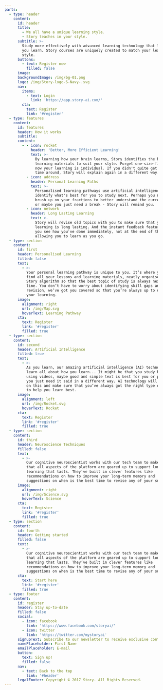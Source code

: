```yaml
---
parts:
  - type: header
    content:
      id: header
      title:
        - We all have a unique learning style.
        - Story teaches in your style.
      subtitle: >-
        Study more effectively with advanced learning technology that learns how
        you learn. Story courses are uniquely created to match your learning
        style.
      buttons:
        - text: Register now
          filled: false
      image:
      backgroundImage: /img/bg-01.png
      logo: /img/Story-logo-S-Navy-.svg
      nav:
        items:
          - text: Login
            link: 'https://app.story-ai.com/'
        cta:
          text: Register
          link: '#register'
  - type: features
    content:
      id: features
      header: How it works
      subtitle:
      content:
        - - icon: rocket
            header: 'Better, More Efficient Learning'
            text: >-
              By learning how your brain learns, Story identifies the best
              learning materials to suit your style. Forget one-size-fits-all,
              now your learning is individual. If you didn't quite get it first
              time around, Story will explain again in a different way.
          - icon: address
            header: Personal Learning Paths
            text: >-
              Personalised learning pathways use artificial intelligence tech to
              identify what's best for you to study next. Perhaps you need to
              brush up on your fractions to better understand the current topic,
              or maybe you just need a break - Story will remind you.
          - icon: network
            header: Long Lasting Learning
            text: >-
              Story will revise old topics with you to make sure that your
              learning is long lasting. And the instant feedback feature lets
              you see how you've done immediately, not at the end of the course,
              allowing you to learn as you go.
  - type: section
    content:
      id: first
      header: Personalised Learning
      filled: false
      text:
        - >-
          Your personal learning pathway is unique to you. It’s where you’ll
          find all your lessons and learning materials, neatly organised by the
          Story algorithm so that the best topic of study is always next in
          line. You don’t have to worry about identifying skill gaps and
          revision, we’ve got you covered so that you’re always up to date with
          your learning.
      image:
        alignment: right
        url: /img/Map.svg
        hoverText: Learning Pathway
      cta:
        text: Register
        link: '#register'
        filled: true
  - type: section
    content:
      id: second
      header: Artificial Intelligence
      filled: true
      text:
        - >-
          As you learn, our amazing artificial intelligence (AI) technology will
          learn all about how you learn... It might be that you study better
          using videos, maybe good and simple text is best for you or perhaps
          you just need it said in a different way. AI technology will pick up
          on this and make sure that you’ve always got the right type of content
          to help you learn best.
      image:
        alignment: left
        url: /img/Rocket.svg
        hoverText: Rocket
      cta:
        text: Register
        link: '#register'
        filled: true
  - type: section
    content:
      id: third
      header: Neuroscience Techniques
      filled: false
      text:
        - >-
          Our cognitive neuroscientist works with our tech team to make sure
          that all aspects of the platform are geared up to support long-term
          learning that lasts. They’ve built in clever features like
          recommendations on how to improve your long-term memory and
          suggestions on when is the best time to revise any of your subjects.
      image:
        alignment: right
        url: /img/Science.svg
        hoverText: Science
      cta:
        text: Register
        link: '#register'
        filled: true
  - type: section
    content:
      id: fourth
      header: Getting started
      filled: false
      text:
        - >-
          Our cognitive neuroscientist works with our tech team to make sure
          that all aspects of the platform are geared up to support long-term
          learning that lasts. They’ve built in clever features like
          recommendations on how to improve your long-term memory and
          suggestions on when is the best time to revise any of your subjects.
      cta:
        text: Start here
        link: '#register'
        filled: true
  - type: footer
    content:
      id: register
      header: Stay up-to-date
      filled: false
      social:
        - icon: facebook
          link: 'https://www.facebook.com/storyai/'
        - icon: twitter
          link: 'https://twitter.com/mystoryai'
      signupText: Subscribe to our newsletter to receive exclusive content.
      namePlaceholder: First Name
      emailPlaceholder: E-mail
      button:
        text: Sign up!
        filled: false
      nav:
        - text: Back to the top
          link: '#header'
      legalFooter: Copyright © 2017 Story. All Rights Reserved.
---
```



